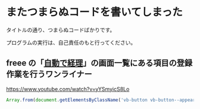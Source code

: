 # またつまらぬコードを書いてしまった

タイトルの通り、つまらぬコードばかりです。

プログラムの実行は、自己責任のもと行ってください。

## freee の「[自動で経理](https://secure.freee.co.jp/wallet_txns/stream)」の画面一覧にある項目の登録作業を行うワンライナー

https://www.youtube.com/watch?v=yYSmyicS8Lo

<!-- prettier-ignore -->
```javascript
Array.from(document.getElementsByClassName('vb-button vb-button--appearancePrimary vb-button--small vb-mr25')).map((element) => element.click());
```

